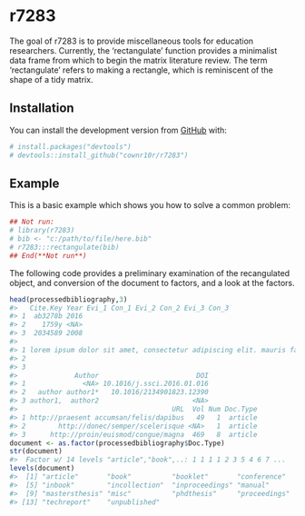 
<!-- README.md is generated from README.Rmd. Please edit that file -->

# r7283

<!-- badges: start -->

<!-- badges: end -->

The goal of r7283 is to provide miscellaneous tools for education
researchers. Currently, the ‘rectangulate’ function provides a
minimalist data frame from which to begin the matrix literature review.
The term ‘rectangulate’ refers to making a rectangle, which is
reminiscent of the shape of a tidy matrix.

## Installation

You can install the development version from
[GitHub](https://github.com/) with:

``` r
# install.packages("devtools")
# devtools::install_github("cownr10r/r7283")
```

## Example

This is a basic example which shows you how to solve a common problem:

``` r
## Not run:
# library(r7283)
# bib <- "c:/path/to/file/here.bib"
# r7283:::rectangulate(bib)
## End(**Not run**)
```

The following code provides a preliminary examination of the
recangulated object, and conversion of the document to factors, and a
look at the factors.

``` r
head(processedbibliography,3)
#>   Cite.Key Year Evi_1 Con_1 Evi_2 Con_2 Evi_3 Con_3
#> 1  ab3278b 2016                                    
#> 2    1759y <NA>                                    
#> 3  2034589 2008                                    
#>                                                                                                                                                                                                                                                                                                                                                                                                                                                                                                                                                                                                                                                                                                                              Abstract
#> 1 lorem ipsum dolor sit amet, consectetur adipiscing elit. mauris facilisis, metus ac dictum tempus, ligula velit imperdiet mi, sit amet tristique lectus odio ac mauris. suspendisse interdum odio sed ligula congue vulputate. suspendisse ac purus id mi volutpat semper id nec leo. vestibulum ornare urna nunc, quis posuere massa pulvinar sit amet. morbi sed nisi felis. integer diam orci, tincidunt sit amet ipsum non, fringilla luctus urna. sed vulputate vestibulum mi a semper. curabitur ut sem in leo auctor blandit vitae sed urna. donec tincidunt porta eros, viverra pharetra turpis. vivamus nisi turpis, dapibus ac sem cursus, elementum ullamcorper sem. mauris suscipit venenatis lectus pulvinar euismod. 
#> 2                                                                                                                                              morbi sodales aliquet diam et ullamcorper. pellentesque habitant morbi tristique senectus et netus et malesuada fames ac turpis egestas. sed gravida eu augue ac fringilla. nulla facilisi. in vestibulum viverra venenatis. in elit enim, vehicula sed neque quis, varius luctus neque. aliquam vestibulum orci at dapibus pellentesque. morbi eu enim cursus, gravida nunc a, faucibus nulla. maecenas eget mi sed purus tempor ornare id at enim. pellentesque semper augue sed lorem molestie tincidunt faucibus sed nisl. aenean tincidunt neque vitae lectus elementum ultrices.
#> 3                                                                                                                                                                                                     nulla nec dui sollicitudin, efficitur diam vitae, euismod ex. nam imperdiet dolor ut nunc pellentesque, a ornare nibh efficitur. etiam placerat mattis massa vitae feugiat. integer lectus ligula, sollicitudin et sodales eget, porta quis arcu. interdum et malesuada fames ac ante ipsum primis in faucibus. nam ultrices ultricies gravida. aenean luctus lectus vitae eros consequat, a vestibulum magna dapibus. pellentesque tincidunt leo justo, molestie semper orci fringilla quis. cras interdum elementum sagittis.
#>              Author                        DOI
#> 1              <NA> 10.1016/j.ssci.2016.01.016
#> 2   author author1*   10.1016/2134901823.12390
#> 3 author1,  author2                       <NA>
#>                                      URL  Vol Num Doc.Type
#> 1 http://praesent accumsan/felis/dapibus   49   1  article
#> 2        http://donec/semper/scelerisque <NA>   1  article
#> 3      http://proin/euismod/congue/magna  469   8  article
document <- as.factor(processedbibliography$Doc.Type)
str(document)
#>  Factor w/ 14 levels "article","book",..: 1 1 1 1 2 3 5 4 6 7 ...
levels(document)
#>  [1] "article"       "book"          "booklet"       "conference"   
#>  [5] "inbook"        "incollection"  "inproceedings" "manual"       
#>  [9] "mastersthesis" "misc"          "phdthesis"     "proceedings"  
#> [13] "techreport"    "unpublished"
```
